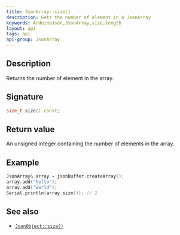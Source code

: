 ```yaml
---
title: JsonArray::size()
description: Gets the number of element in a JsonArray
keywords: ArduinoJson,JsonArray,size,length
layout: api
tags: api
api-group: JsonArray
---
```


## Description

Returns the number of element in the array.

## Signature

```c++
size_t size() const;
```

## Return value

An unsigned integer containing the number of elements in the array.

## Example

```c++
JsonArray& array = jsonBuffer.createArray();
array.add("hello");
array.add("world");
Serial.println(array.size()); // 2
```

## See also

* [`JsonObject::size()`]({{site.baseurl}}/api/jsonobject/size/)

